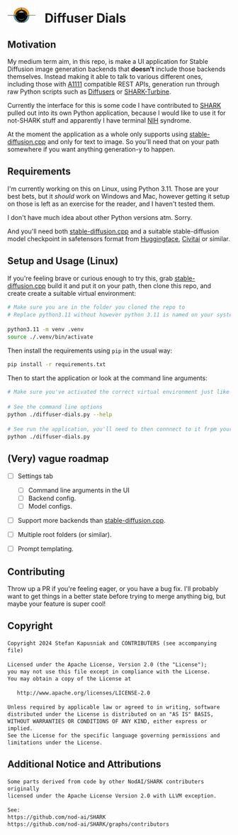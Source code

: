 # ![a logo of rotatable black knob with orange and blue edges around its circumferance](./images/logo-very-small.png) &nbsp; Diffuser Dials

## Motivation

My medium term aim, in this repo, is make a UI application for Stable Diffusion image generation backends that **doesn't** include those backends themselves. Instead making it able to talk to various different ones, including those with [A1111](https://github.com/AUTOMATIC1111/stable-diffusion-webui) compatible REST APIs, generation run through raw Python scripts such as [Diffusers](https://github.com/huggingface/diffusers) or [SHARK-Turbine](https://github.com/nod-ai/SHARK-Turbine).

Currently the interface for this is some code I have contributed to [SHARK](https://github.com/nod-ai/SHARK) pulled out into its own Python application, because I would like to use it for not-SHARK stuff and apparently I have terminal [NIH](https://en.wikipedia.org/wiki/Not_invented_here) syndrome.

At the moment the application as a whole only supports using [stable-diffusion.cpp](https://github.com/leejet/stable-diffusion.cpp) and only for text to image. So you'll need that on your path somewhere if you want anything generation-y to happen.

## Requirements

I'm currently working on this on Linux, using Python 3.11.  Those are your best bets, but it *should* work on Windows and Mac, however getting it setup on those is left as an exercise for the reader, and I haven't tested them.

I don't have much idea about other Python versions atm. Sorry.

And you'll need both [stable-diffusion.cpp](https://github.com/leejet/stable-diffusion.cpp) and a suitable stable-diffusion model checkpoint in safetensors format from [Huggingface](https://huggingface.co/runwayml/stable-diffusion-v1-5), [Civitai](https://civitai.com/) or similar.

## Setup and Usage (Linux)

If you're feeling brave or curious enough to try this, grab [stable-diffusion.cpp](https://github.com/leejet/stable-diffusion.cpp) build it and put it on your path, then clone this repo, and create create a suitable virtual environment:

```bash
# Make sure you are in the folder you cloned the repo to
# Replace python3.11 without however python 3.11 is named on your system

python3.11 -m venv .venv
source ./.venv/bin/activate
```

Then install the requirements using `pip` in the usual way:

```bash
pip install -r requirements.txt
```

Then to start the application or look at the command line arguments:

```bash
# Make sure you've activated the correct virtual environment just like you did after creating it

# See the command line options
python ./diffuser-dials.py --help

# See run the application, you'll need to then connnect to it frpm your favourite (modern) web browser
python ./diffuser-dials.py
```

## (Very) vague roadmap

- [ ] Settings tab
  - [ ] Command line arguments in the UI
  - [ ] Backend config.
  - [ ] Model configs.
- [ ] Support more backends than [stable-diffusion.cpp](https://github.com/leejet/stable-diffusion.cpp).
- [ ] Multiple root folders (or similar).
- [ ] Prompt templating.


## Contributing

Throw up a PR if you're feeling eager, or you have a bug fix. I'll probably want to get things in a better state before trying to merge anything big, but maybe your feature is super cool!

## Copyright

    Copyright 2024 Stefan Kapusniak and CONTRIBUTERS (see accompanying file)

    Licensed under the Apache License, Version 2.0 (the "License");
    you may not use this file except in compliance with the License.
    You may obtain a copy of the License at

       http://www.apache.org/licenses/LICENSE-2.0

    Unless required by applicable law or agreed to in writing, software
    distributed under the License is distributed on an "AS IS" BASIS,
    WITHOUT WARRANTIES OR CONDITIONS OF ANY KIND, either express or implied.
    See the License for the specific language governing permissions and
    limitations under the License.

## Additional Notice and Attributions

    Some parts derived from code by other NodAI/SHARK contributers originally
    licensed under the Apache License Version 2.0 with LLVM exception.

    See:
    https://github.com/nod-ai/SHARK
    https://github.com/nod-ai/SHARK/graphs/contributors

